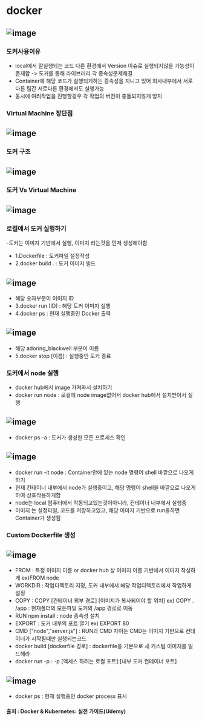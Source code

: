 # docker
## ![image](https://user-images.githubusercontent.com/54635552/178084635-59112f1a-47e3-484e-a833-9687e0cbcbbb.png)

### 도커사용이유
- local에서 잘실행되는 코드 다른 환경에서 Version 이슈로 실행되지않을 가능성이 존재함 -> 도커를 통해 라이브러리 각 종속성문제해결
- Container에 해당 코드가 실행되게하는 종속성을 지니고 있어 회사내부에서 서로다른 팀간 서로다른 환경에서도 실행가능
- 동시에 여러작업을 진행할경우 각 작업의 버전이 충돌되지않게 방지

### Virtual Machine 장단점
## ![image](https://user-images.githubusercontent.com/54635552/178085094-80e1a7fc-dc8b-450a-a6dd-3e666ffd504c.png) 

### 도커 구조
## ![image](https://user-images.githubusercontent.com/54635552/178085210-66219e33-a421-481a-973b-652ab849fa76.png)

### 도커 Vs Virtual Machine
## ![image](https://user-images.githubusercontent.com/54635552/178085337-270f8954-e597-40ed-bd8b-740d00064970.png)

### 로컬에서 도커 실행하기
-도커는 이미지 기반에서 실행, 이미지 라는것을 먼저 생성해야함
- 1.Dockerfile : 도커파일 설정작성
- 2.docker build . : 도커 이미지 빌드
## ![image](https://user-images.githubusercontent.com/54635552/178095727-e5a58596-5621-4427-802f-a7da7d6d473f.png)
- 해당 숫자부분이 이미지 ID
- 3.docker run [ID] : 해당 도커 이미지 실행
- 4.docker ps : 현재 실행중인 Docker 출력
## ![image](https://user-images.githubusercontent.com/54635552/178095771-8e73cbd6-3997-4097-b465-c33930e76f01.png)
- 해당 adoring_blackwell 부분이 이름
- 5.docker stop [이름] : 실행중인 도커 종료

### 도커에서 node 실행
- docker hub에서 image 가져와서 설치하기
- docker run node : 로컬에 node image없어서 docker hub에서 설치받아서 실행
## ![image](https://user-images.githubusercontent.com/54635552/178096453-393994a8-7018-4f10-b28b-a2e84aa53dfa.png)
- docker ps -a : 도커가 생성한 모든 프로세스 확인
## ![image](https://user-images.githubusercontent.com/54635552/178096546-ac3ac063-d951-4edd-92fd-4092eef9fe19.png)
- docker run -it node : Container안에 있는 node 명령어 shell 바깥으로 나오게하기
- 현재 컨테이너 내부에서 node가 실행중이고, 해당 명령어 shell을 바깥으로 나오게하여 상호작용하게함
- node는 local 컴퓨터에서 작동되고있는것이아니라, 컨테이너 내부에서 실행중
- 이미지 는 설정파일, 코드를 저장하고있고, 해당 이미지 기반으로 run을하면 Container가 생성됨 

### Custom Dockerfile 생성
## ![image](https://user-images.githubusercontent.com/54635552/178097565-c313590d-6469-4e5c-a7f2-eabbe97c19b8.png)
- FROM : 특정 이미지 이름 or docker hub 상 이미지 이름 기반에서 이미지 작성하게 ex)FROM node
- WORKDIR : 작업디렉토리 지정, 도커 내부에서 해당 작업디렉토리에서 작업하게 설정
- COPY : COPY [컨테이너 외부 경로] [이미지가 복사되어야 할 위치] ex) COPY . /app : 현재폴더의 모든파일 도커의 /app 경로로 이동
- RUN npm install : node 종속성 설치
- EXPORT : 도커 내부의 포트 열기 ex) EXPORT 80
- CMD ["node","server.js"] : RUN과 CMD 차이는 CMD는 이미지 기반으로 컨테이너가 시작될때만 실행되는코드
- docker build [dockerfile 경로] : dockerfile을 기본으로 새 커스텀 이미지를 빌드해라
- docker run -p : -p [액세스 하려는 로컬 포트]:[내부 도커 컨테이너 포트]
## ![image](https://user-images.githubusercontent.com/54635552/178098029-6f89137f-32d5-4352-a2ce-3f584296913e.png)
- docker ps : 현재 실행중인 docker process 표시
#### 출처 : Docker & Kubernetes: 실전 가이드(Udemy)


